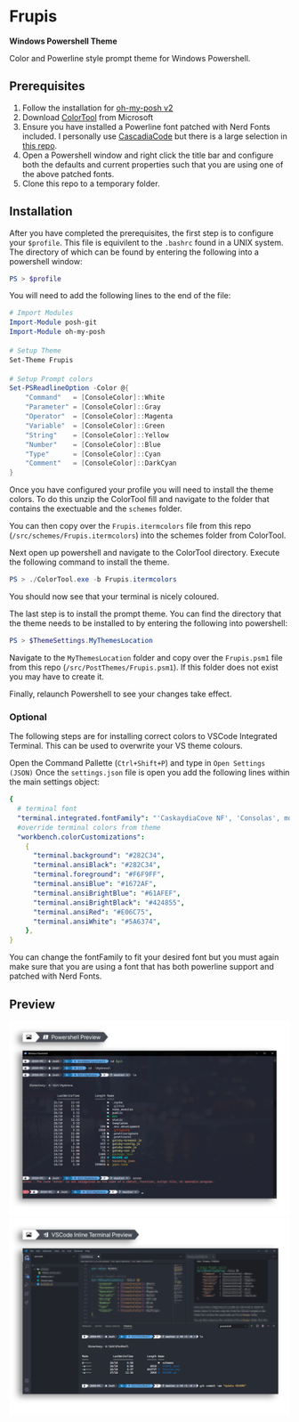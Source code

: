# Frupis

**Windows Powershell Theme**

Color and Powerline style prompt theme for Windows Powershell.

## Prerequisites

1. Follow the installation for [oh-my-posh v2](https://github.com/JanDeDobbeleer/oh-my-posh)
2. Download [ColorTool](https://github.com/microsoft/terminal/tree/main/src/tools/ColorTool) from Microsoft
3. Ensure you have installed a Powerline font patched with Nerd Fonts included. I personally use [CascadiaCode](https://github.com/ryanoasis/nerd-fonts/blob/master/patched-fonts/CascadiaCode/complete/Caskaydia%20Cove%20Regular%20Nerd%20Font%20Complete%20Mono%20Windows%20Compatible.ttf) but there is a large selection in [this repo](https://github.com/ryanoasis/nerd-fonts/tree/master/patched-fonts).
4. Open a Powershell window and right click the title bar and configure both the defaults and current properties such that you are using one of the above patched fonts.
5. Clone this repo to a temporary folder.

## Installation

After you have completed the prerequisites, the first step is to configure your `$profile`. This file is equivilent to the `.bashrc` found in a UNIX system.
The directory of which can be found by entering the following into a powershell window:

```powershell
PS > $profile
```

You will need to add the following lines to the end of the file:

```powershell
# Import Modules
Import-Module posh-git
Import-Module oh-my-posh

# Setup Theme
Set-Theme Frupis

# Setup Prompt colors
Set-PSReadlineOption -Color @{
    "Command"   = [ConsoleColor]::White
    "Parameter" = [ConsoleColor]::Gray
    "Operator"  = [ConsoleColor]::Magenta
    "Variable"  = [ConsoleColor]::Green
    "String"    = [ConsoleColor]::Yellow
    "Number"    = [ConsoleColor]::Blue
    "Type"      = [ConsoleColor]::Cyan
    "Comment"   = [ConsoleColor]::DarkCyan
}
```

Once you have configured your profile you will need to install the theme colors.
To do this unzip the ColorTool fill and navigate to the folder that contains the exectuable and the `schemes` folder.

You can then copy over the `Frupis.itermcolors` file from this repo (`/src/schemes/Frupis.itermcolors`) into the schemes folder from ColorTool.

Next open up powershell and navigate to the ColorTool directory. Execute the following command to install the theme.

```powershell
PS > ./ColorTool.exe -b Frupis.itermcolors
```

You should now see that your terminal is nicely coloured.

The last step is to install the prompt theme.
You can find the directory that the theme needs to be installed to by entering the following into powershell:

```powershell
PS > $ThemeSettings.MyThemesLocation
```

Navigate to the `MyThemesLocation` folder and copy over the `Frupis.psm1` file from this repo (`/src/PostThemes/Frupis.psm1`).
If this folder does not exist you may have to create it.

Finally, relaunch Powershell to see your changes take effect.

### **Optional**

The following steps are for installing correct colors to VSCode Integrated Terminal. This can be used to overwrite your VS theme colours.

Open the Command Pallette (`Ctrl+Shift+P`) and type in `Open Settings (JSON)`
Once the `settings.json` file is open you add the following lines within the main settings object:

```yaml
{
  # terminal font
  "terminal.integrated.fontFamily": "'CaskaydiaCove NF', 'Consolas', monospace",
  #override terminal colors from theme
  "workbench.colorCustomizations":
    {
      "terminal.background": "#282C34",
      "terminal.ansiBlack": "#282C34",
      "terminal.foreground": "#F6F9FF",
      "terminal.ansiBlue": "#1672AF",
      "terminal.ansiBrightBlue": "#61AFEF",
      "terminal.ansiBrightBlack": "#424855",
      "terminal.ansiRed": "#E06C75",
      "terminal.ansiWhite": "#5A6374",
    },
}
```

You can change the fontFamily to fit your desired font but you must again make sure that you are using a font that has both powerline support and patched with Nerd Fonts.

## Preview

<img src="./screenshots/Powershell.png">

</br>

<img src="./screenshots/VSCode.png">
